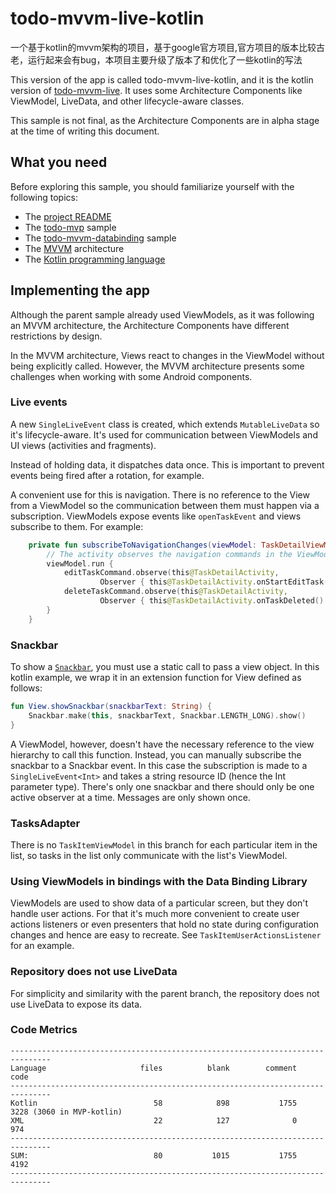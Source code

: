 # todo-mvvm-live-kotlin
一个基于kotlin的mvvm架构的项目，基于google官方项目,官方项目的版本比较古老，运行起来会有bug，本项目主要升级了版本了和优化了一些kotlin的写法

This version of the app is called todo-mvvm-live-kotlin, and it is the kotlin version of [todo-mvvm-live](https://github.com/googlesamples/android-architecture/tree/todo-mvvm-live/).
It uses some Architecture Components like ViewModel, LiveData, and other lifecycle-aware classes.

This sample is not final, as the Architecture Components are in alpha stage at the time of writing this document.

## What you need

Before exploring this sample, you should familiarize yourself with the following topics:

* The [project README](https://github.com/googlesamples/android-architecture/tree/master)
* The [todo-mvp](https://github.com/googlesamples/android-architecture/tree/todo-mvp) sample
* The [todo-mvvm-databinding](https://github.com/googlesamples/android-architecture/tree/todo-mvvm-databinding) sample
* The [MVVM](https://en.wikipedia.org/wiki/Model%E2%80%93view%E2%80%93viewmodel) architecture
* The [Kotlin programming language](https://kotlinlang.org)

## Implementing the app

Although the parent sample already used ViewModels, as it was following an MVVM architecture, the Architecture
Components have different restrictions by design.

In the MVVM architecture, Views react to changes in the ViewModel without being explicitly called. However, the MVVM
architecture presents some challenges when working with some Android components.

### Live events

A new `SingleLiveEvent` class is created, which extends `MutableLiveData` so it's lifecycle-aware. It's used for
communication between ViewModels and UI views (activities and fragments).

Instead of holding data, it dispatches data once. This is important to prevent events being fired after a rotation, for
example.

A convenient use for this is navigation. There is no reference to the View from a ViewModel so the communication between
them must happen via a subscription. ViewModels expose events like `openTaskEvent` and views subscribe to them. For
example:

```kotlin
    private fun subscribeToNavigationChanges(viewModel: TaskDetailViewModel) {
        // The activity observes the navigation commands in the ViewModel
        viewModel.run {
            editTaskCommand.observe(this@TaskDetailActivity,
                    Observer { this@TaskDetailActivity.onStartEditTask() })
            deleteTaskCommand.observe(this@TaskDetailActivity,
                    Observer { this@TaskDetailActivity.onTaskDeleted() })
        }
    }
```

### Snackbar

To show a [`Snackbar`](https://developer.android.com/reference/android/support/design/widget/Snackbar.html), you must
use a static call to pass a view object. In this kotlin example, we wrap it in an extension function for View defined
as follows:

```kotlin
fun View.showSnackbar(snackbarText: String) {
    Snackbar.make(this, snackbarText, Snackbar.LENGTH_LONG).show()
}
```

A ViewModel, however, doesn't have the necessary reference to the view hierarchy to call this function. Instead, you can
manually subscribe the snackbar to a Snackbar event. In this case the subscription is made to a `SingleLiveEvent<Int>`
and takes a string resource ID (hence the Int parameter type). There's only one snackbar and there should only be one
active observer at a time. Messages are only shown once.

### TasksAdapter
There is no `TaskItemViewModel` in this branch for each particular item in the list, so tasks in the list only
communicate with the list's ViewModel.

### Using ViewModels in bindings with the Data Binding Library
ViewModels are used to show data of a particular screen, but they don't handle user actions. For that it's much more
convenient to create user actions listeners or even presenters that hold no state during configuration changes and hence
are easy to recreate. See `TaskItemUserActionsListener` for an example.

### Repository does not use LiveData
For simplicity and similarity with the parent branch, the repository does not use LiveData to expose its data.

### Code Metrics

```
-------------------------------------------------------------------------------
Language                     files          blank        comment           code
-------------------------------------------------------------------------------
Kotlin                          58            898           1755           3228 (3060 in MVP-kotlin)
XML                             22            127              0            974
-------------------------------------------------------------------------------
SUM:                            80           1015           1755           4192
-------------------------------------------------------------------------------
```
